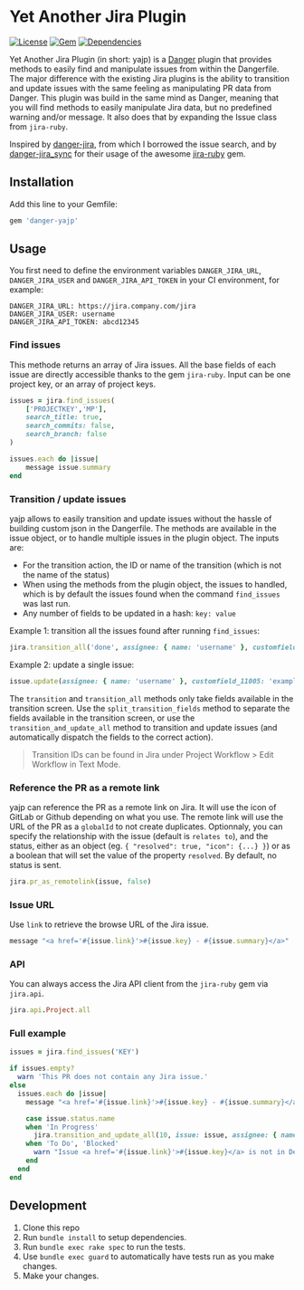 # Yet Another Jira Plugin

[![License](https://img.shields.io/github/license/juliendms/danger-yajp)](LICENSE)
[![Gem](https://img.shields.io/gem/v/danger-yajp)](https://rubygems.org/gems/danger-yajp)
[![Dependencies](https://img.shields.io/librariesio/release/rubygems/danger-yajp)](https://libraries.io/rubygems/danger-yajp)

Yet Another Jira Plugin (in short: yajp) is a [Danger](https://danger.systems/ruby/) plugin that provides methods to easily find and manipulate issues from within the Dangerfile. The major difference with the existing Jira plugins is the ability to transition and update issues with the same feeling as manipulating PR data from Danger. This plugin was build in the same mind as Danger, meaning that you will find methods to easily manipulate Jira data, but no predefined warning and/or message. It also does that by expanding the Issue class from `jira-ruby`.

Inspired by [danger-jira](https://github.com/RestlessThinker/danger-jira), from which I borrowed the issue search, and by [danger-jira_sync](https://github.com/roverdotcom/danger-jira_sync) for their usage of the awesome [jira-ruby](https://github.com/sumoheavy/jira-ruby) gem.

## Installation

Add this line to your Gemfile:

```rb
gem 'danger-yajp'
```

## Usage

You first need to define the environment variables `DANGER_JIRA_URL`, `DANGER_JIRA_USER` and `DANGER_JIRA_API_TOKEN` in your CI environment, for example:

```
DANGER_JIRA_URL: https://jira.company.com/jira
DANGER_JIRA_USER: username
DANGER_JIRA_API_TOKEN: abcd12345
```

### Find issues

This methode returns an array of Jira issues. All the base fields of each issue are directly accessible thanks to the gem `jira-ruby`. Input can be one project key, or an array of project keys.

```rb
issues = jira.find_issues(
    ['PROJECTKEY','MP'],
    search_title: true,
    search_commits: false,
    search_branch: false
)

issues.each do |issue|
    message issue.summary
end
```

### Transition / update issues

yajp allows to easily transition and update issues without the hassle of building custom json in the Dangerfile. The methods are available in the issue object, or to handle multiple issues in the plugin object. The inputs are:

* For the transition action, the ID or name of the transition (which is not the name of the status)
* When using the methods from the plugin object, the issues to handled, which is by default the issues found when the command `find_issues` was last run.
* Any number of fields to be updated in a hash: `key: value`

Example 1: transition all the issues found after running `find_issues`:
 ```rb
 jira.transition_all('done', assignee: { name: 'username' }, customfield_11005: 'example')
 ```

Example 2: update a single issue:
 ```rb
 issue.update(assignee: { name: 'username' }, customfield_11005: 'example')
 ```

The `transition` and `transition_all` methods only take fields available in the transition screen. Use the `split_transition_fields` method to separate the fields available in the transition screen, or use the `transition_and_update_all` method to transition and update issues (and automatically dispatch the fields to the correct action).

> Transition IDs can be found in Jira under Project Workflow > Edit Workflow in Text Mode.

### Reference the PR as a remote link

yajp can reference the PR as a remote link on Jira. It will use the icon of GitLab or Github depending on what you use. The remote link will use the URL of the PR as a `globalId` to not create duplicates. Optionnaly, you can specify the relationship with the issue (default is `relates to`), and the status, either as an object (eg. `{ "resolved": true, "icon": {...} }`) or as a boolean that will set the value of the property `resolved`. By default, no status is sent.

```rb
jira.pr_as_remotelink(issue, false)
```

### Issue URL

Use `link` to retrieve the browse URL of the Jira issue.

```rb
message "<a href='#{issue.link}'>#{issue.key} - #{issue.summary}</a>"
```

### API

You can always access the Jira API client from the `jira-ruby` gem via `jira.api`.

```rb
jira.api.Project.all
```

### Full example

```rb
issues = jira.find_issues('KEY')

if issues.empty?
  warn 'This PR does not contain any Jira issue.'
else
  issues.each do |issue|
    message "<a href='#{issue.link}'>#{issue.key} - #{issue.summary}</a>"

    case issue.status.name
    when 'In Progress'
      jira.transition_and_update_all(10, issue: issue, assignee: { name: 'username' }, customfield_11005: 'example')
    when 'To Do', 'Blocked'
      warn "Issue <a href='#{issue.link}'>#{issue.key}</a> is not in Dev status, please make sure the issue you're working on is in the correct status"
    end
  end
end
```

## Development

1. Clone this repo
2. Run `bundle install` to setup dependencies.
3. Run `bundle exec rake spec` to run the tests.
4. Use `bundle exec guard` to automatically have tests run as you make changes.
5. Make your changes.